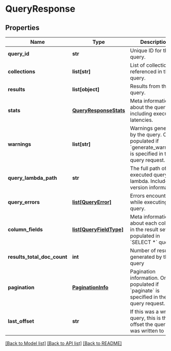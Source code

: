 # QueryResponse

## Properties
Name | Type | Description | Notes
------------ | ------------- | ------------- | -------------
**query_id** | **str** | Unique ID for this query. | [optional] 
**collections** | **list[str]** | List of collections referenced in the query. | [optional] 
**results** | **list[object]** | Results from the query. | [optional] 
**stats** | [**QueryResponseStats**](QueryResponseStats.md) | Meta information about the query including execution latencies. | [optional] 
**warnings** | **list[str]** | Warnings generated by the query. Only populated if &#x60;generate_warnings&#x60; is specified in the query request. | [optional] 
**query_lambda_path** | **str** | The full path of the executed query lambda. Includes version information. | [optional] 
**query_errors** | [**list[QueryError]**](QueryError.md) | Errors encountered while executing the query. | [optional] 
**column_fields** | [**list[QueryFieldType]**](QueryFieldType.md) | Meta information about each column in the result set. Not populated in &#x60;SELECT *&#x60; queries. | [optional] 
**results_total_doc_count** | **int** | Number of results generated by the query | [optional] 
**pagination** | [**PaginationInfo**](PaginationInfo.md) | Pagination information. Only populated if &#x60;paginate&#x60; is specified in the query request. | [optional] 
**last_offset** | **str** | If this was a write query, this is the log offset the query was written to | [optional] 

[[Back to Model list]](../README.md#documentation-for-models) [[Back to API list]](../README.md#documentation-for-api-endpoints) [[Back to README]](../README.md)


